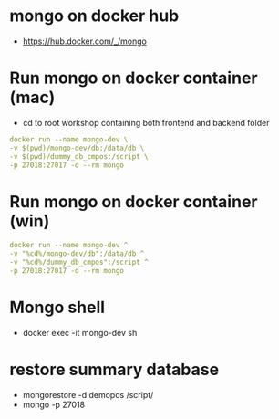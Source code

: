 # mongo on docker hub

- https://hub.docker.com/_/mongo

# Run mongo on docker container (mac)

- cd to root workshop containing both frontend and backend folder

```yml
docker run --name mongo-dev \
-v $(pwd)/mongo-dev/db:/data/db \
-v $(pwd)/dummy_db_cmpos:/script \
-p 27018:27017 -d --rm mongo
```

# Run mongo on docker container (win)

```yml
docker run --name mongo-dev ^
-v "%cd%/mongo-dev/db":/data/db ^
-v "%cd%/dummy_db_cmpos":/script ^
-p 27018:27017 -d --rm mongo
```

# Mongo shell

- docker exec -it mongo-dev sh

# restore summary database

- mongorestore -d demopos /script/
- mongo -p 27018
